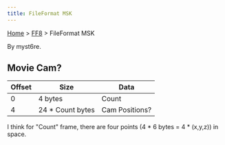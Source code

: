 ```yaml
---
title: FileFormat MSK
---
```


[Home](/ff7-flat-wiki/Main%20Page.md) > [FF8](/ff7-flat-wiki/FF8.md) > FileFormat MSK

By myst6re.

## Movie Cam?

| Offset | Size              | Data           |
|--------|-------------------|----------------|
| 0      | 4 bytes           | Count          |
| 4      | 24 \* Count bytes | Cam Positions? |

I think for "Count" frame, there are four points (4 \* 6 bytes = 4 \*
(x,y,z)) in space.
